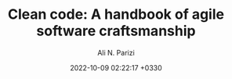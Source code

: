 ---
layout: post
title: "Clean code: A handbook of agile software craftsmanship"
author: "Ali N. Parizi"
img: "/assets/images/posts/books/clean-code/title.png"
date:   2022-10-09 02:22:17 +0330
categories: book programming engineering management ethical-engineering
brief: "Deep work is the ability to focus without distraction on a cognitively demanding task. coined by the author on his popular blog Study Hacks, deep work will make you better at what you do, let you achieve more in less time and provide the sense of true fulfilment that comes from the mastery of a skill. In short, deep work is like a superpower in our increasingly competitive economy."
---